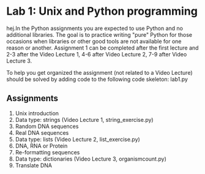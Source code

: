 # ​​Lab 1: Unix and Python programming
hej.In the Python assignments you are expected to use Python and no additional libraries. The goal is to practice writing "pure" Python for those occasions when libraries or other good tools are not available for one reason or another. Assignment 1 can be completed after the first lecture and 2-3 after the Video Lecture 1, 4-6 after Video Lecture 2, 7-9 after Video Lecture 3.

To help you get organized the assignment (not related to a Video Lecture)​ should be solved by adding code to the following code skeleton: lab1.py​

## Assignments

1. Unix introduction
2. Data type: strings​ (Video Lecture 1, string_exercise.py)
3. Random DNA sequences ​​
4. Real DNA sequences​ ​ 
5. Data type: lists  (Video Lecture 2, list_exercise.py)
6. DNA, RNA or Protein
7. Re-formatting sequences​
8. Data type: dictionaries​ (Video Lecture 3, organismcount.py)
9. Translate DNA


